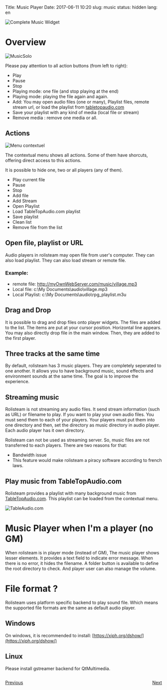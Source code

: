 Title: Music Player
Date: 2017-06-11 10:20
slug: music
status: hidden
lang: en

![Complete Music Widget]({static}/images/panel/Background_Music_en_006.png)


# Overview

![MusicSolo]({static}/images/en/3_audio_players.jpg)

Please pay attention to all action buttons (from left to right):

-   Play
-   Pause
-   Stop
-   Playing mode: one file (and stop playing at the end)
-   Playing mode: playing the file again and again.
-   Add: You may open audio files (one or many), Playlist files, remote stream url, or load the playlist from [tabletopaudio.com](http://tabletopaudio.com)
-   Save your playlist with any kind of media (local file or stream)
-   Remove media : remove one media or all.

## Actions

![Menu contextuel]({static}/images/tuto/27_music_contextual_menu_en.jpg)

The contextual menu shows all actions. Some of them have shorcuts, offering direct access to this actions.

It is possible to hide one, two or all players (any of them).

* Play current file
* Pause
* Stop
* Add file
* Add Stream
* Open Playlist
* Load TableTopAudio.com playlist
* Save playlist
* Clean list
* Remove file from the list

## Open file, playlist or URL

Audio players in rolisteam may open file from user's computer. They can also load playlist. They can also load stream or remote file.

### Example:

* remote file: http://myOwnWebServer.com/music/village.mp3
* Local file: c:\My Documents\audio\village.mp3
* Local Playlist: c:\My Documents\audio\rpg_playlist.m3u

## Drag and Drop



It is possible to drag and drop files onto player widgets. The files are added to the list. The items are put at your cursor position.
Horizontal line appears. You may also directly drop file in the main window. Then, they are added to the first player.

## Three tracks at the same time



By default, rolisteam has 3 music players.
They are completely seperated to one another. It allows you to have background music, sound effects and environment sounds at the same time.
The goal is to improve the experience.

## Streaming music

Rolisteam is not streaming any audio files. It send stream information (such as URL) or filename to play. If you want to play your own audio files.
You must send them to each of your players. Your players must put them into one directory and then, set the directory as music directory in audio player.
Each audio player has it own directory.

Rolisteam can not be used as streaming server. So, music files are not
transferred to each players. There are two reasons for that:

* Bandwidth issue
* This feature would make rolisteam a piracy software according to french laws.


## Play music from TableTopAudio.com

Rolisteam provides a playlist with many background music from [TableTopAudio.com](TableTopAudio.com).
This playlist can be loaded from the contextual menu.

![TableAudio.com]({static}/images/)

# Music Player when I'm a player (no GM)

When rolisteam is in player mode (instead of GM), The music player shows lesser elements.
It provides a text field to indicate error message. When there is no error, it hides the filename.
A folder button is available to define the root directory to check. And player user can also manage the volume.

# File format ?

Rolisteam uses platform specific backend to play sound file. Which means the supported file formats are the same as default audio player.

## Windows

On windows, it is recommended to install: [https://xiph.org/dshow/](https://xiph.org/dshow/)

## Linux

Please install gstreamer backend for QtMultimedia.


<p style="text-align: left; width:49%;  display: inline-block;"><a href="/npcmaker.html">Previous</a></p>
<p style="text-align: right; width:50%;  display: inline-block;"><a href="/images.html">Next</a></p>
